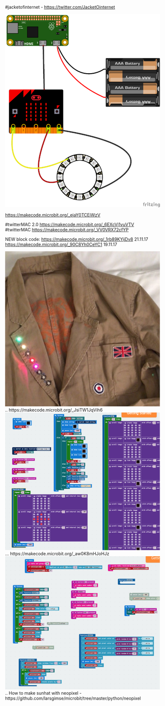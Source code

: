 #jacketofinternet - https://twitter.com/JacketOinternet

<img src="https://github.com/larsgimse/jacketofinternet/blob/master/jacketofinternet_1_bb.png">


https://makecode.microbit.org/_ejaY0TCEiWzV

#twitterMAC 2.0 https://makecode.microbit.org/_6EXcVj1vuVTV
#twitterMAC https://makecode.microbit.org/_VV0VRX72cfYP


NEW block code: https://makecode.microbit.org/_1rb89KYijDv8 21.11.17
https://makecode.microbit.org/_90C8Yh0CeYC1 19.11.17

<img src="https://github.com/larsgimse/jacketofinternet/blob/master/jacketofinternet.png">
..
https://makecode.microbit.org/_JsiTW1JqVih6
<img src="https://github.com/larsgimse/jacketofinternet/blob/master/resive_tweet_send_to_hat.png">
...
https://makecode.microbit.org/_aw0K8mHJoHJz
<img src="https://github.com/larsgimse/jacketofinternet/blob/master/sunhat.png">
..
How to make sunhat with neopixel - https://github.com/larsgimse/microbit/tree/master/python/neopixel
